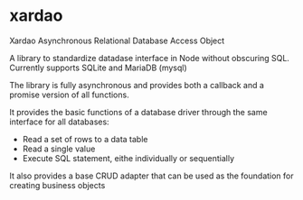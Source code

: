 # xardao

Xardao Asynchronous Relational Database Access Object

A library to standardize datadase interface in Node without obscuring SQL.
Currently supports SQLite and MariaDB (mysql)

The library is fully asynchronous and provides both a callback and a promise version of all functions.

It provides the basic functions of a database driver through the same interface for all databases:

* Read a set of rows to a data table
* Read a single value
* Execute SQL statement, eithe individually or sequentially

It also provides a base CRUD adapter that can be used as the foundation for creating business objects
